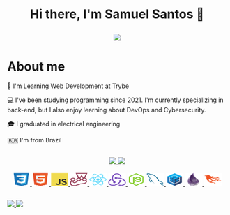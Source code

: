 <h1 align="center">
  
  Hi there, I'm Samuel Santos 👋
  
</h1>


<p align="center">

<img src="https://readme-typing-svg.herokuapp.com/?lines=Welcome+to++my+GitHub+Profile!">

</p>

# About me

<p align="center">

  🌱 I'm Learning Web Development at Trybe
  
  💻 I've been studying programming since 2021. I'm currently specializing in back-end, but I also enjoy learning about DevOps and Cybersecurity.
  
  🎓 I graduated in electrical engineering
  
  🇧🇷 I'm from Brazil
  
</p>

##

<div align="center">
  <a href="https://github.com/Thesamuel01">
  <img height="160em" src="https://github-readme-stats.vercel.app/api?username=Thesamuel01&show_icons=true&theme=synthwave" />
  <img height="160em" src="https://github-readme-stats.vercel.app/api/top-langs/?username=Thesamuel01&layout=compact&theme=synthwave" />
</div>

<div align="center" style="display:inline_block"><br>
    <img alt="CSS" height="30" width="40" src="https://github.com/devicons/devicon/blob/master/icons/css3/css3-original.svg">
    <img alt="HTML" height="30" width="40" src="https://github.com/devicons/devicon/blob/master/icons/html5/html5-original.svg">
    <img alt="JAVASCRIPT" height="30" width="40" src="https://github.com/devicons/devicon/blob/master/icons/javascript/javascript-original.svg">
    <img alt="JEST" height="30" width="40" src="https://github.com/devicons/devicon/blob/master/icons/jest/jest-plain.svg" />
    <img alt="REACT" height="30" width="40" src="https://github.com/devicons/devicon/blob/master/icons/react/react-original.svg">
    <img alt="REDUX" height="30" width="40" src="https://github.com/devicons/devicon/blob/master/icons/redux/redux-original.svg">
    <img alt="NODE" height="30" width="40" src="https://github.com/devicons/devicon/blob/master/icons/nodejs/nodejs-original.svg">
    <img alt="MYSQL" height="30" width="40" src="https://github.com/devicons/devicon/blob/master/icons/mysql/mysql-original.svg" />
    <img alt="Sequelize" height="30" width="40" src="https://github.com/devicons/devicon/blob/master/icons/sequelize/sequelize-original.svg" />
    <img alt="Elixir" height="30" width="40" src="https://github.com/devicons/devicon/blob/master/icons/elixir/elixir-original.svg" />
    <img alt="PHOENIX" height="30" width="40" src="https://github.com/devicons/devicon/blob/master/icons/phoenix/phoenix-original.svg" />
</div>

##
<a href="https://www.linkedin.com/in/samuel-a-santos/" target="blank">
    <img  src="https://img.shields.io/badge/LinkedIn-0077B5?style=for-the-badge&logo=linkedin&logoColor=white" />
</a>
<a href="mailto: samueldev8@gmail.com" target="blank">
    <img  src="https://img.shields.io/badge/Gmail-D14836?style=for-the-badge&logo=gmail&logoColor=white" />
</a>

